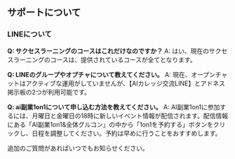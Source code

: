 ## サポートについて
### LINEについて

**Q: サクセスラーニングのコースはこれだけなのですか？**
A: はい、現在のサクセスラーニングのコースは、提供されているコースが全てとなります。

**Q: LINEのグループやオプチャについて教えてください。**
A: 現在、オープンチャットはアクティブな運用がしていませんが、【AIカレッジ交流LINE】とアドネス掲示板の2つが利用可能です。

**Q: ai副業1on1について申し込む方法を教えてください。**
A: AI副業1on1に参加するには、月曜日と金曜日の18時に新しいイベント情報が配信されます。配信情報にある「AI副業1on1&全体グルコン」の中から「1on1を予約する」ボタンをクリックし、日程を調整してください。予約は早めに行うことをおすすめします。

追加のご質問があればいつでもお知らせください。

